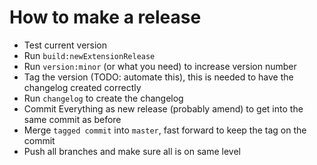 # How to make a release

* Test current version
* Run `build:newExtensionRelease`
* Run `version:minor` (or what you need) to increase version number
* Tag the version (TODO: automate this), this is needed to have the changelog created correctly
* Run `changelog` to create the changelog
* Commit Everything as new release (probably amend) to get into the same commit as before
* Merge `tagged commit` into `master`, fast forward to keep the tag on the commit
* Push all branches and make sure all is on same level
